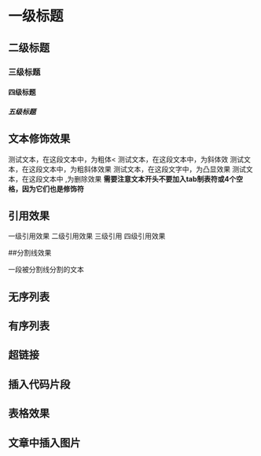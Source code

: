 # 一级标题
## 二级标题
### 三级标题
#### 四级标题
##### 五级标题



## 文本修饰效果

测试文本，在这段文本中，为粗体<
测试文本，在这段文本中，为斜体效
测试文本，在这段文本中，为粗斜体效果
测试文本，在这段文字中，为凸显效果
测试文本，在这段文本中 ,为删除效果
**需要注意文本开头不要加入tab制表符或4个空格，因为它们也是修饰符**<br>

## 引用效果
一级引用效果
 二级引用效果
 三级引用
 四级引用效果

##分割线效果


一段被分割线分割的文本



## 无序列表


## 有序列表

## 超链接

## 插入代码片段

## 表格效果

## 文章中插入图片

